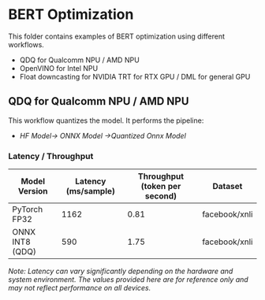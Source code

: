 # BERT Optimization

This folder contains examples of BERT optimization using different workflows.

- QDQ for Qualcomm NPU / AMD NPU
- OpenVINO for Intel NPU
- Float downcasting for NVIDIA TRT for RTX GPU / DML for general GPU

## QDQ for Qualcomm NPU / AMD NPU

This workflow quantizes the model. It performs the pipeline:
- *HF Model-> ONNX Model ->Quantized Onnx Model*

### Latency / Throughput

| Model Version         | Latency (ms/sample)  | Throughput (token per second)| Dataset       |
|-----------------------|----------------------|------------------------------|---------------|
| PyTorch FP32          | 1162                 | 0.81                         | facebook/xnli |
| ONNX INT8 (QDQ)       | 590                  | 1.75                         | facebook/xnli |

*Note: Latency can vary significantly depending on the hardware and system environment. The values provided here are for reference only and may not reflect performance on all devices.*
